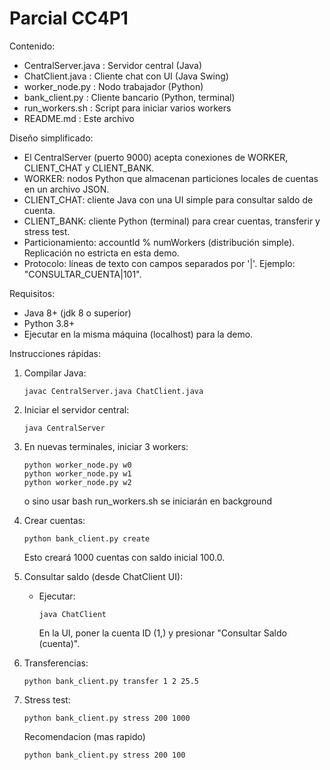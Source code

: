 # Parcial CC4P1 

Contenido:
- CentralServer.java         : Servidor central (Java)
- ChatClient.java           : Cliente chat con UI (Java Swing)
- worker_node.py            : Nodo trabajador (Python)
- bank_client.py            : Cliente bancario (Python, terminal)
- run_workers.sh            : Script para iniciar varios workers 
- README.md                 : Este archivo

Diseño simplificado:
- El CentralServer (puerto 9000) acepta conexiones de WORKER, CLIENT_CHAT y CLIENT_BANK.
- WORKER: nodos Python que almacenan particiones locales de cuentas en un archivo JSON.
- CLIENT_CHAT: cliente Java con una UI simple para consultar saldo de cuenta.
- CLIENT_BANK: cliente Python (terminal) para crear cuentas, transferir y stress test.
- Particionamiento: accountId % numWorkers (distribución simple). Replicación no estricta en esta demo.
- Protocolo: líneas de texto con campos separados por '|'. Ejemplo: "CONSULTAR_CUENTA|101".

Requisitos:
- Java 8+ (jdk 8 o superior)
- Python 3.8+
- Ejecutar en la misma máquina (localhost) para la demo.

Instrucciones rápidas:
1. Compilar Java:
   ```
   javac CentralServer.java ChatClient.java
   ```
2. Iniciar el servidor central:
   ```
   java CentralServer
   ```
3. En nuevas terminales, iniciar 3 workers:
   ```
   python worker_node.py w0
   python worker_node.py w1
   python worker_node.py w2
   ```
   o sino usar bash run_workers.sh se iniciarán en background

4. Crear cuentas:
   ```
   python bank_client.py create
   ```
   Esto creará 1000 cuentas con saldo inicial 100.0.

5. Consultar saldo (desde ChatClient UI):
   - Ejecutar:
     ```
     java ChatClient
     ```
     En la UI, poner la cuenta ID (1,) y presionar "Consultar Saldo (cuenta)".

6. Transferencias:
   ```
   python bank_client.py transfer 1 2 25.5
   ```

7. Stress test:
   ```
   python bank_client.py stress 200 1000
   ```
   
   Recomendacion (mas rapido)
   ```
   python bank_client.py stress 200 100
   ```
